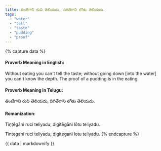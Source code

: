 ```yaml
---
title: తింటేగాని రుచి తెలియదు, దిగితేగాని లోతు తెలియదు.
tags:
  - "water"
  - "tell"
  - "taste"
  - "pudding"
  - "proof"
---
```


{% capture data %}
#### Proverb Meaning in English:
Without eating you can't tell the taste; without going down [into the water] you can't know the depth.
The proof of a pudding is in the eating.

#### Proverb Meaning in Telugu:
తింటేగాని రుచి తెలియదు, దిగితేగాని లోతు తెలియదు.

#### Romanization:
Tiṇṭēgāni ruci teliyadu, digitēgāni lōtu teliyadu.

Tintegani ruci teliyadu, digitegani lotu teliyadu.
{% endcapture %}

{{ data | markdownify }}

